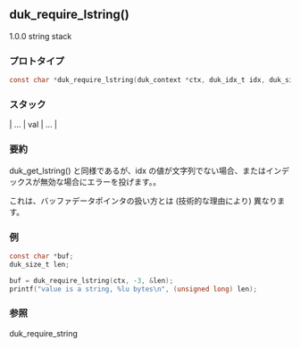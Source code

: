 ## duk_require_lstring() 

1.0.0 string stack

### プロトタイプ

```c
const char *duk_require_lstring(duk_context *ctx, duk_idx_t idx, duk_size_t *out_len);
```

### スタック

| ... | val | ... |

### 要約

duk_get_lstring() と同様であるが、idx の値が文字列でない場合、またはインデックスが無効な場合にエラーを投げます。。

これは、バッファデータポインタの扱い方とは (技術的な理由により) 異なります。

### 例

```c
const char *buf;
duk_size_t len;

buf = duk_require_lstring(ctx, -3, &len);
printf("value is a string, %lu bytes\n", (unsigned long) len);
```

### 参照

duk_require_string